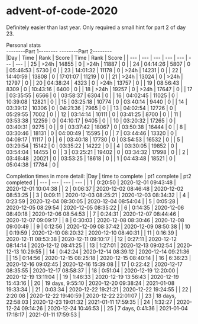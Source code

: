 # advent-of-code-2020
Definitely easier than last year. Only required a small hint for part 2 of day 23.

Personal stats  
      --------Part 1--------   --------Part 2--------  
|Day  |     Time |  Rank | Score  |     Time |  Rank | Score |
| --- | --- | --- | --- | --- | --- | --- |
| 25  |     >24h | 14855 |     0  |     >24h | 11887 |     0 | 
| 24  | 04:14:26 |  5807 |     0  | 05:46:53 |  5730 |     0 |
| 23  | 14:01:32 | 11178 |     0  |     >24h | 14231 |     0 |
| 22  | 14:40:59 | 13808 |     0  | 17:01:07 | 11219 |     0 |
| 21  |     >24h | 13024 |     0  |     >24h | 12797 |     0 |
| 20  | 04:38:24 |  4323 |     0  |     >24h | 13757 |     0 |
| 19  | 08:56:43 |  8309 |     0  | 10:43:16 |  6400 |     0 |
| 18  |     >24h | 19257 |     0  |     >24h | 17647 |     0 |
| 17  | 03:35:55 |  6566 |     0  | 03:58:37 |  6304 |     0 |
| 16  | 04:02:45 | 11025 |     0  | 10:39:08 | 12821 |     0 |
| 15  | 03:25:18 | 10774 |     0  | 03:40:14 |  9440 |     0 |
| 14  | 03:39:12 | 10306 |     0  | 04:21:36 |  7965 |     0 |
| 13  | 04:02:54 | 12726 |     0  | 05:29:55 |  7002 |     0 |
| 12  | 03:14:14 | 10111 |     0  | 03:41:25 |  8700 |     0 |
| 11  | 03:53:38 | 12259 |     0  | 04:10:17 |  9405 |     0 |
| 10  | 03:20:32 | 17265 |     0  | 03:40:31 |  9275 |     0 |
|  9  | 03:37:42 | 18067 |     0  | 03:50:38 | 16444 |     0 |
|  8  | 03:30:46 | 18131 |     0  | 04:00:49 | 15595 |     0 |
|  7  | 03:44:46 | 13320 |     0  | 04:09:17 | 11117 |     0 |
|  6  | 03:40:18 | 17730 |     0  | 03:54:53 | 16532 |     0 |
|  5  | 03:29:54 | 15142 |     0  | 03:35:22 | 14222 |     0 |
|  4  | 03:30:05 | 19852 |     0  | 03:54:04 | 14455 |     0 |
|  3  | 03:25:21 | 19402 |     0  | 03:34:32 | 17998 |     0 |
|  2  | 03:46:48 | 20021 |     0  | 03:53:25 | 18618 |     0 |
|  1  | 04:43:48 | 18521 |     0  | 05:04:38 | 17784 |     0 |


Completion times in more detail:
|Day  | time to complete | pt1 complete | pt2 completed | 
 | --- | --- | --- | --- | 
| 1 | 0:20:50 | 2020-12-01 09:43:48 | 2020-12-01 10:04:38 | 
| 2 | 0:06:37 | 2020-12-02 08:46:48 | 2020-12-02 08:53:25 | 
| 3 | 0:09:11 | 2020-12-03 08:25:21 | 2020-12-03 08:34:32 | 
| 4 | 0:23:59 | 2020-12-04 08:30:05 | 2020-12-04 08:54:04 | 
| 5 | 0:05:28 | 2020-12-05 08:29:54 | 2020-12-05 08:35:22 | 
| 6 | 0:14:35 | 2020-12-06 08:40:18 | 2020-12-06 08:54:53 | 
| 7 | 0:24:31 | 2020-12-07 08:44:46 | 2020-12-07 09:09:17 | 
| 8 | 0:30:03 | 2020-12-08 08:30:46 | 2020-12-08 09:00:49 | 
| 9 | 0:12:56 | 2020-12-09 08:37:42 | 2020-12-09 08:50:38 | 
| 10 | 0:19:59 | 2020-12-10 08:20:32 | 2020-12-10 08:40:31 | 
| 11 | 0:16:39 | 2020-12-11 08:53:38 | 2020-12-11 09:10:17 | 
| 12 | 0:27:11 | 2020-12-12 08:14:14 | 2020-12-12 08:41:25 | 
| 13 | 1:27:01 | 2020-12-13 09:02:54 | 2020-12-13 10:29:55 | 
| 14 | 0:42:24 | 2020-12-14 08:39:12 | 2020-12-14 09:21:36 | 
| 15 | 0:14:56 | 2020-12-15 08:25:18 | 2020-12-15 08:40:14 | 
| 16 | 6:36:23 | 2020-12-16 09:02:45 | 2020-12-16 15:39:08 | 
| 17 | 0:22:42 | 2020-12-17 08:35:55 | 2020-12-17 08:58:37 | 
| 18 | 0:51:04 | 2020-12-19 12:20:00 | 2020-12-19 13:11:04 | 
| 19 | 1:46:33 | 2020-12-19 13:56:43 | 2020-12-19 15:43:16 | 
| 20 | 19 days, 9:55:10 | 2020-12-20 09:38:24 | 2021-01-08 19:33:34 | 
| 21 | 0:03:34 | 2020-12-22 19:21:21 | 2020-12-22 19:24:55 | 
| 22 | 2:20:08 | 2020-12-22 19:40:59 | 2020-12-22 22:01:07 | 
| 23 | 18 days, 22:58:03 | 2020-12-23 19:01:32 | 2021-01-11 17:59:35 | 
| 24 | 1:32:27 | 2020-12-24 09:14:26 | 2020-12-24 10:46:53 | 
| 25 | 7 days, 0:41:36 | 2021-01-04 17:18:17 | 2021-01-11 17:59:53 | 